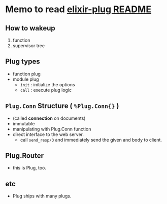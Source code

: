 
# Memo to read [elixir-plug README](https://github.com/elixir-plug/plug)

## How to wakeup

  1. function
  2. supervisor tree

## Plug types
  - function plug
  - module plug
    - `init` : initialize the options
    - `call` : execute plug logic

## `Plug.Conn` Structure ( `%Plug.Conn{}` )

  - (called __connection__ on documents)
  - immutable
  - manipulating with Plug.Conn function
  - direct interface to the web server.
    - call `send_resp/3` and immediately send the given and body to client.

## Plug.Router

  - this is Plug, too.

## etc
  - Plug ships with many plugs.

